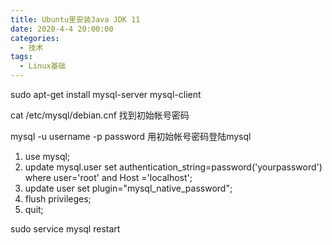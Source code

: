 ```yaml
---
title: Ubuntu里安装Java JDK 11
date: 2020-4-4 20:00:00
categories: 
  - 技术
tags: 
  - Linux基础
---
```


sudo apt-get install mysql-server mysql-client

cat /etc/mysql/debian.cnf 找到初始帐号密码

mysql -u username -p password 用初始帐号密码登陆mysql

1. use mysql;
2. update mysql.user set authentication_string=password('yourpassword') where user='root' and Host ='localhost';
3. update user set plugin="mysql_native_password";
4. flush privileges;
5. quit; 

sudo service mysql restart